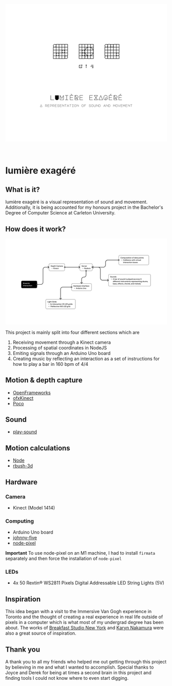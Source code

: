 <p align="center">
  <img width="600" src="./assets/logo.png">
</p>

<br>

# lumière exagéré

## What is it?
lumière exagéré is a visual representation of sound and movement. Additionally, it is being accounted for my honours project in the Bachelor's Degree of Computer Science at Carleton University.

## How does it work?
<img width="600" src="./assets/diagram.png">

This project is mainly split into four different sections which are
 
1. Receiving movement through a Kinect camera
2. Processing of spatial coordinates in NodeJS
3. Emiting signals through an Arduino Uno board
4. Creating music by reflecting an interaction as a set of instructions for how to play a bar in 160 bpm of 4/4

## Motion & depth capture
- [OpenFrameworks](https://openframeworks.cc/)
- [ofxKinect](https://github.com/ofTheo/ofxKinect)
- [Poco](https://pocoproject.org/)

## Sound 
- [play-sound](https://github.com/shime/play-sound)

## Motion calculations
- [Node](https://nodejs.org/en/)
- [rbush-3d](https://github.com/Eronana/rbush-3d)

## Hardware

### Camera
- Kinect (Model 1414)

### Computing
- Arduino Uno board
- [johnny-five](https://github.com/rwaldron/johnny-five)
- [node-pixel](https://github.com/ajfisher/node-pixel)

**Important**
To use node-pixel on an M1 machine, I had to install `firmata` separately and then force the installation of `node-pixel`

### LEDs
- 4x 50 Rextin® WS2811 Pixels Digital Addressable LED String Lights (5V)

## Inspiration

This idea began with a visit to the Immersive Van Gogh experience in Toronto and the thought of creating a real experience in real life outside of pixels in a computer which is what most of my undergrad degree has been about. The works of [Breakfast Studio New York](https://breakfastny.com/) and [Karyn Nakamura](https://karynnakamura.com/) were also a great source of inspiration.

## Thank you
A thank you to all my friends who helped me out getting through this project by believing in me and what I wanted to accomplish. Special thanks to Joyce and Derek for being at times a second brain in this project and finding tools I could not know where to even start digging.
